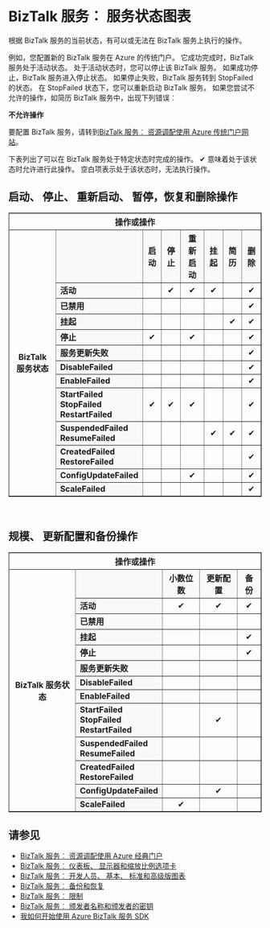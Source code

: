 <properties 
    pageTitle="允许在不同的状态或状态在 BizTalk 服务任务 |Microsoft Azure" 
    description="在不同的 MABS 状态允许执行的操作/操作︰ 停止、 启动、 重新启动、 暂停、 继续、 删除、 扩展、 更新配置，并且支持了" 
    services="biztalk-services" 
    documentationCenter="" 
    authors="MandiOhlinger" 
    manager="erikre" 
    editor=""/>

<tags 
    ms.service="biztalk-services" 
    ms.workload="integration" 
    ms.tgt_pltfrm="na" 
    ms.devlang="na" 
    ms.topic="article" 
    ms.date="08/15/2016" 
    ms.author="mandia"/>



# <a name="biztalk-services-service-state-chart"></a>BizTalk 服务︰ 服务状态图表
根据 BizTalk 服务的当前状态，有可以或无法在 BizTalk 服务上执行的操作。

例如，您配置新的 BizTalk 服务在 Azure 的传统门户。 它成功完成时，BizTalk 服务处于活动状态。 处于活动状态时，您可以停止该 BizTalk 服务。 如果成功停止，BizTalk 服务进入停止状态。 如果停止失败，BizTalk 服务转到 StopFailed 的状态。 在 StopFailed 状态下，您可以重新启动 BizTalk 服务。 如果您尝试不允许的操作，如简历 BizTalk 服务中，出现下列错误︰

**不允许操作**

要配置 BizTalk 服务，请转到[BizTalk 服务︰ 资源调配使用 Azure 传统门户网站](http://go.microsoft.com/fwlink/p/?LinkID=302280)。

下表列出了可以在 BizTalk 服务处于特定状态时完成的操作。 ✔ 意味着处于该状态时允许进行此操作。 空白项表示处于该状态时，无法执行操作。

## <a name="start-stop-restart-suspend-resume-and-delete-operations"></a>启动、 停止、 重新启动、 暂停，恢复和删除操作
<table border="1">
<tr>
        <th colspan="15">操作或操作</th>
</tr>

<tr>
        <th rowspan="18">BizTalk 服务状态</th>
</tr>
<tr bgcolor="FAF9F9">
        <th> </th>
        <th>启动</th>
        <th>停止</th>
        <th>重新启动</th>
        <th>挂起</th>
        <th>简历</th>
        <th>删除</th>
</tr>
<tr>
<td bgcolor="FAF9F9"><b>活动</b></td>
<td> </td>
<td><center>✔</center></td>
<td><center>✔</center></td>
<td><center>✔</center></td>
<td> </td>
<td><center>✔</center></td>
</tr>
<tr>
<td bgcolor="FAF9F9"><b>已禁用</b></td>
<td> </td>
<td> </td>
<td> </td>
<td> </td>
<td> </td>
<td><center>✔</center></td>
</tr>
<tr>
<td bgcolor="FAF9F9"><b>挂起</b></td>
<td> </td>
<td> </td>
<td> </td>
<td> </td>
<td><center>✔</center></td>
<td><center>✔</center></td>
</tr>
<tr>
<td bgcolor="FAF9F9"><b>停止</b></td>
<td><center>✔</center></td>
<td> </td>
<td><center>✔</center></td>
<td> </td>
<td> </td>
<td><center>✔</center></td>
</tr>
<tr>
<td bgcolor="FAF9F9"><b>服务更新失败</b></td>
<td> </td>
<td> </td>
<td> </td>
<td> </td>
<td> </td>
<td><center>✔</center></td>
</tr>
<tr>
<td bgcolor="FAF9F9"><b>DisableFailed</b></td>
<td> </td>
<td> </td>
<td> </td>
<td> </td>
<td> </td>
<td><center>✔</center></td>
</tr>
<tr>
<td bgcolor="FAF9F9"><b>EnableFailed</b></td>
<td> </td>
<td> </td>
<td> </td>
<td> </td>
<td> </td>
<td><center>✔</center></td>
</tr>
<tr>
<td bgcolor="FAF9F9"><b>StartFailed<br/>
StopFailed<br/>
RestartFailed</b></td>
<td><center>✔</center></td>
<td><center>✔</center></td>
<td><center>✔</center></td>
<td> </td>
<td> </td>
<td><center>✔</center></td>
</tr>
<tr>
<td bgcolor="FAF9F9"><b>SuspendedFailed<br/>
ResumeFailed</b></td>
<td> </td>
<td> </td>
<td> </td>
<td><center>✔</center></td>
<td><center>✔</center></td>
<td><center>✔</center></td>
</tr>
<tr>
<td bgcolor="FAF9F9"><b>CreatedFailed<br/>
RestoreFailed<br/></b></td>
<td> </td>
<td> </td>
<td> </td>
<td> </td>
<td> </td>
<td><center>✔</center></td>
</tr>
<tr>
<td bgcolor="FAF9F9"><b>ConfigUpdateFailed</b></td>
<td> </td>
<td> </td>
<td><center>✔</center></td>
<td> </td>
<td> </td>
<td><center>✔</center></td>
</tr>
<tr>
<td bgcolor="FAF9F9"><b>ScaleFailed</b></td>
<td> </td>
<td> </td>
<td> </td>
<td> </td>
<td> </td>
<td><center>✔</center></td>
</tr>
</table>
<br/>

## <a name="scale-update-configuration-and-backup-operations"></a>规模、 更新配置和备份操作
<table border="1">
<tr>
        <th colspan="15">操作或操作</th>
</tr>

<tr>
        <th rowspan="18">BizTalk 服务状态</th>
</tr>
<tr bgcolor="FAF9F9">
        <th> </th>
        <th>小数位数</th>
        <th>更新配置</th>
        <th>备份</th>
</tr>
<tr>
<td bgcolor="FAF9F9"><b>活动</b></td>
<td><center>✔</center></td>
<td><center>✔</center></td>
<td><center>✔</center></td>
</tr>
<tr>
<td bgcolor="FAF9F9"><b>已禁用</b></td>
<td> </td>
<td> </td>
<td> </td>
</tr>
<tr>
<td bgcolor="FAF9F9"><b>挂起</b></td>
<td> </td>
<td> </td>
<td><center>✔</center></td>
</tr>
<tr>
<td bgcolor="FAF9F9"><b>停止</b></td>
<td> </td>
<td> </td>
<td><center>✔</center></td>
</tr>
<tr>
<td bgcolor="FAF9F9"><b>服务更新失败</b></td>
<td> </td>
<td> </td>
<td> </td>
</tr>
<tr>
<td bgcolor="FAF9F9"><b>DisableFailed</b></td>
<td> </td>
<td> </td>
<td> </td>
</tr>
<tr>
<td bgcolor="FAF9F9"><b>EnableFailed</b></td>
<td> </td>
<td> </td>
<td> </td>
</tr>
<tr>
<td bgcolor="FAF9F9"><b>StartFailed<br/>
StopFailed<br/>
RestartFailed</b></td>
<td> </td>
<td><center>✔</center></td>
<td> </td>
</tr>
<tr>
<td bgcolor="FAF9F9"><b>SuspendedFailed<br/>
ResumeFailed</b></td>
<td> </td>
<td> </td>
<td> </td>
</tr>
<tr>
<td bgcolor="FAF9F9"><b>CreatedFailed<br/>
RestoreFailed<br/></b></td>
<td> </td>
<td> </td>
<td> </td>
</tr>
<tr>
<td bgcolor="FAF9F9"><b>ConfigUpdateFailed</b></td>
<td> </td>
<td><center>✔</center></td>
<td> </td>
</tr>
<tr>
<td bgcolor="FAF9F9"><b>ScaleFailed</b></td>
<td><center>✔</center></td>
<td> </td>
<td> </td>
</tr>
</table>

## <a name="see-also"></a>请参见
- [BizTalk 服务︰ 资源调配使用 Azure 经典门户](http://go.microsoft.com/fwlink/p/?LinkID=302280)<br/>
- [BizTalk 服务︰ 仪表板、 显示器和缩放比例选项卡](http://go.microsoft.com/fwlink/p/?LinkID=302281)<br/>
- [BizTalk 服务︰ 开发人员、 基本、 标准和高级版图表](http://go.microsoft.com/fwlink/p/?LinkID=302279)<br/>
- [BizTalk 服务︰ 备份和恢复](http://go.microsoft.com/fwlink/p/?LinkID=329873)<br/>
- [BizTalk 服务︰ 限制](http://go.microsoft.com/fwlink/p/?LinkID=302282)<br/>
- [BizTalk 服务︰ 颁发者名称和颁发者的密钥](http://go.microsoft.com/fwlink/p/?LinkID=303941)<br/>
- [我如何开始使用 Azure BizTalk 服务 SDK](http://go.microsoft.com/fwlink/p/?LinkID=302335)


 
